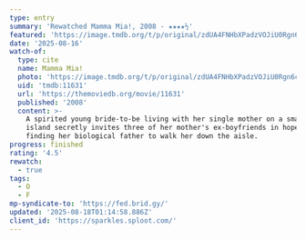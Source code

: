 ```yaml
---
type: entry
summary: 'Rewatched Mamma Mia!, 2008 - ★★★★½'
featured: 'https://image.tmdb.org/t/p/original/zdUA4FNHbXPadzVOJiU0Rgn6cHR.jpg'
date: '2025-08-16'
watch-of:
  type: cite
  name: Mamma Mia!
  photo: 'https://image.tmdb.org/t/p/original/zdUA4FNHbXPadzVOJiU0Rgn6cHR.jpg'
  uid: 'tmdb:11631'
  url: 'https://themoviedb.org/movie/11631'
  published: '2008'
  content: >-
    A spirited young bride-to-be living with her single mother on a small Greek
    island secretly invites three of her mother's ex-boyfriends in hope of
    finding her biological father to walk her down the aisle.
progress: finished
rating: '4.5'
rewatch:
  - true
tags:
  - O
  - F
mp-syndicate-to: 'https://fed.brid.gy/'
updated: '2025-08-18T01:14:58.886Z'
client_id: 'https://sparkles.sploot.com/'
---
```


